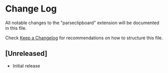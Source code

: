 # Change Log

All notable changes to the "parseclipboard" extension will be documented in this file.

Check [Keep a Changelog](http://keepachangelog.com/) for recommendations on how to structure this file.

## [Unreleased]

- Initial release